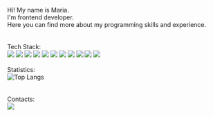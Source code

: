 Hi! My name is Maria. <br/>
I'm frontend developer.<br/>
Here you can find more about my programming skills and experience.<br/>
<br/>
<br/>
Tech Stack:<br/>
<img src="https://img.shields.io/badge/HTML5-505259?style=for-the-badge&logo=HTML5&logoColor=E34F26"/> <img src="https://img.shields.io/badge/CSS3-505259?style=for-the-badge&logo=CSS3&logoColor=2D53E5"/> <img src="https://img.shields.io/badge/JavaScript-505259?style=for-the-badge&logo=javascript&logoColor=F7DF1E"/> <img src="https://img.shields.io/badge/TypeScript-505259?style=for-the-badge&logo=typescript&logoColor=3178C6"/> <img src="https://img.shields.io/badge/React-505259?style=for-the-badge&logo=react&logoColor=292929"/> <img src="https://img.shields.io/badge/NodeJS-505259?style=for-the-badge&logo=nodedotjs&logoColor=448A42"/> <img src="https://img.shields.io/badge/Webpack-505259?style=for-the-badge&logo=webpack&logoColor=8DD6F9"/> <img src="https://img.shields.io/badge/Sass-505259?style=for-the-badge&logo=sass&logoColor=CC6699"/> <img src="https://img.shields.io/badge/GIT-505259?style=for-the-badge&logo=git&logoColor=F05032"/> <img src="https://img.shields.io/badge/Figma-505259?style=for-the-badge&logo=figma&logoColor=A443FF"/> <img src="https://img.shields.io/badge/Storybook-505259?style=for-the-badge&logo=storybook&logoColor=FF4785"/>
<br/>
<br/>
Statistics:<br/>
![Top Langs](https://github-readme-stats.vercel.app/api/top-langs/?username=Dzasikivarasi&layout=compact)
<br/>
<br/>
<br/>
Contacts:<br/>
<img src="https://img.shields.io/badge/@dopanicmzf-505259?style=for-the-badge&logo=telegram&logoColor=26A5E4"/>
